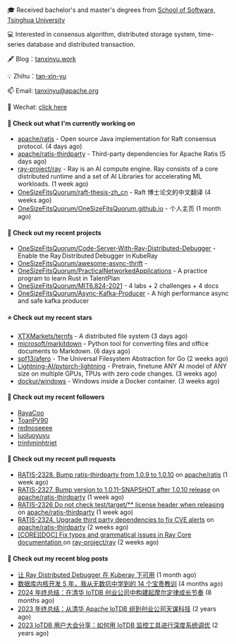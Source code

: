 🎓 Received bachelor's and master's degrees from [School of Software, Tsinghua University](https://www.thss.tsinghua.edu.cn/)

💻 Interested in consensus algorithm, distributed storage system, time-series database and distributed transaction.

🖋 Blog：[tanxinyu.work](https://tanxinyu.work)

💡 Zhihu：[tan-xin-yu](https://www.zhihu.com/people/tan-xin-yu-22)

📫 Email: [tanxinyu@apache.org](mailto:tanxinyu@apache.org)

💬 Wechat: [click here](https://github.com/LebronAl/LebronAl/issues/1)

#### 👷 Check out what I'm currently working on

- [apache/ratis](https://github.com/apache/ratis) - Open source Java implementation for Raft consensus protocol. (4 days ago)
- [apache/ratis-thirdparty](https://github.com/apache/ratis-thirdparty) - Third-party dependencies for Apache Ratis (5 days ago)
- [ray-project/ray](https://github.com/ray-project/ray) - Ray is an AI compute engine. Ray consists of a core distributed runtime and a set of AI Libraries for accelerating ML workloads. (1 week ago)
- [OneSizeFitsQuorum/raft-thesis-zh_cn](https://github.com/OneSizeFitsQuorum/raft-thesis-zh_cn) - Raft 博士论文的中文翻译 (4 weeks ago)
- [OneSizeFitsQuorum/OneSizeFitsQuorum.github.io](https://github.com/OneSizeFitsQuorum/OneSizeFitsQuorum.github.io) - 个人主页 (1 month ago)

#### 🌱 Check out my recent projects

- [OneSizeFitsQuorum/Code-Server-With-Ray-Distributed-Debugger](https://github.com/OneSizeFitsQuorum/Code-Server-With-Ray-Distributed-Debugger) - Enable the Ray Distributed Debugger in KubeRay
- [OneSizeFitsQuorum/awesome-async-thrift](https://github.com/OneSizeFitsQuorum/awesome-async-thrift) - 
- [OneSizeFitsQuorum/PracticalNetworkedApplications](https://github.com/OneSizeFitsQuorum/PracticalNetworkedApplications) - A practice program to learn Rust in TalentPlan
- [OneSizeFitsQuorum/MIT6.824-2021](https://github.com/OneSizeFitsQuorum/MIT6.824-2021) - 4 labs &#43; 2 challenges &#43; 4 docs
- [OneSizeFitsQuorum/Async-Kafka-Producer](https://github.com/OneSizeFitsQuorum/Async-Kafka-Producer) - A high performance async and safe kafka producer

#### ⭐ Check out my recent stars

- [XTXMarkets/ternfs](https://github.com/XTXMarkets/ternfs) - A distributed file system (3 days ago)
- [microsoft/markitdown](https://github.com/microsoft/markitdown) - Python tool for converting files and office documents to Markdown. (6 days ago)
- [spf13/afero](https://github.com/spf13/afero) - The Universal Filesystem Abstraction for Go (2 weeks ago)
- [Lightning-AI/pytorch-lightning](https://github.com/Lightning-AI/pytorch-lightning) - Pretrain, finetune ANY AI model of ANY size on multiple GPUs, TPUs with zero code changes. (3 weeks ago)
- [dockur/windows](https://github.com/dockur/windows) - Windows inside a Docker container. (3 weeks ago)

#### 👯 Check out my recent followers

- [RayaCoo](https://github.com/RayaCoo)
- [ToanPV90](https://github.com/ToanPV90)
- [rednoseeee](https://github.com/rednoseeee)
- [luoluoyuyu](https://github.com/luoluoyuyu)
- [trinhminhtriet](https://github.com/trinhminhtriet)

#### 🔨 Check out my recent pull requests

- [RATIS-2328. Bump ratis-thirdparty from 1.0.9 to 1.0.10](https://github.com/apache/ratis/pull/1284) on [apache/ratis](https://github.com/apache/ratis) (1 week ago)
- [RATIS-2327. Bump version to 1.0.11-SNAPSHOT after 1.0.10 release](https://github.com/apache/ratis-thirdparty/pull/71) on [apache/ratis-thirdparty](https://github.com/apache/ratis-thirdparty) (1 week ago)
- [RATIS-2326 Do not check test/target/** license header when releasing](https://github.com/apache/ratis-thirdparty/pull/70) on [apache/ratis-thirdparty](https://github.com/apache/ratis-thirdparty) (1 week ago)
- [RATIS-2324. Upgrade third party dependencies to fix CVE alerts](https://github.com/apache/ratis-thirdparty/pull/69) on [apache/ratis-thirdparty](https://github.com/apache/ratis-thirdparty) (2 weeks ago)
- [[CORE][DOC] Fix typos and grammatical issues in Ray Core documentation ](https://github.com/ray-project/ray/pull/56279) on [ray-project/ray](https://github.com/ray-project/ray) (2 weeks ago)

#### 📜 Check out my recent blog posts

- [让 Ray Distributed Debugger 在 Kuberay 下可用](https://tanxinyu.work/code-server-with-ray-distributed-debugger/) (1 month ago)
- [数据库内核开发 5 年，我从无数坑中学到的 14 个宝贵教训](https://tanxinyu.work/14-lessions-i-learned-in-past-five-years-when-developing-database/) (4 months ago)
- [2024 年终总结：在清华 IoTDB 创业公司中构建起摩尔定律成长节奏](https://tanxinyu.work/2024-annual-summary/) (8 months ago)
- [2023 年终总结：从清华 Apache IoTDB 组到创业公司天谋科技](https://tanxinyu.work/2023-annual-summary/) (2 years ago)
- [2023 IoTDB 用户大会分享：如何用 IoTDB 监控工具进行深度系统调优](https://tanxinyu.work/2023-iotdb-submit/) (2 years ago)
